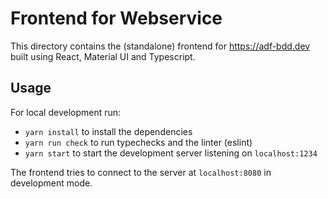 # Frontend for Webservice

This directory contains the (standalone) frontend for <https://adf-bdd.dev> built using React, Material UI and Typescript.

## Usage

For local development run:

- `yarn install` to install the dependencies
- `yarn run check` to run typechecks and the linter (eslint)
- `yarn start` to start the development server listening on `localhost:1234`

The frontend tries to connect to the server at `localhost:8080` in development mode.
